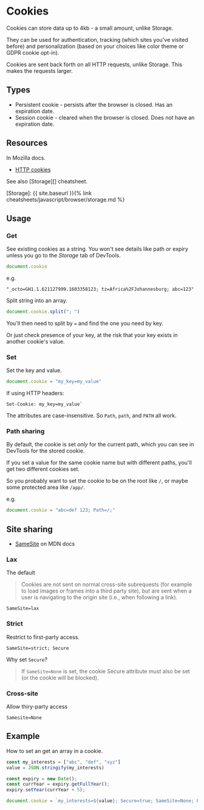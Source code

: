 # Cookies


Cookies can store data up to 4kb - a small amount, unlike Storage.

They can be used for authentication, tracking (which sites you've visited before) and personalization (based on your choices like color theme or GDPR cookie opt-in).

Cookies are sent back forth on all HTTP requests, unlike Storage. This makes the requests larger.


## Types

- Persistent cookie - persists after the browser is closed. Has an expiration date.
- Session cookie - cleared when the browser is closed. Does not have an expiration date.


## Resources

In Mozilla docs.

- [HTTP cookies](https://developer.mozilla.org/en-US/docs/Web/HTTP/Cookies) 

See also [Storage][] cheatsheet.

[Storage]: {{ site.baseurl }}{% link cheatsheets/javascript/browser/storage.md %}


## Usage

### Get

See existing cookies as a string. You won't see details like path or expiry unless you go to the _Storage_ tab of DevTools.

```javascript
document.cookie
```

e.g.

```
"_octo=GH1.1.621127999.1603358123; tz=Africa%2FJohannesburg; abc=123"
```

Split string into an array.

```javascript
document.cookie.split("; ")
```

You'll then need to split by `=` and find the one you need by key.

Or just check presence of your key, at the risk that your key exists in another cookie's value.

### Set

Set the key and value.

```javascript
document.cookie = "my_key=my_value"
```

If using HTTP headers:

```
Set-Cookie: my_key=my_value`
```

The attributes are case-insensitive. So `Path`, `path`, and `PATH` all work.

### Path sharing

By default, the cookie is set _only_ for the current path, which you can see in DevTools for the stored cookie.

If you set a value for the same cookie name but with different paths, you'll get two different cookies set.

So you probably want to set the cookie to be on the root like `/`, or maybe some protected area like `/app/`.

e.g.

```javascript
document.cookie = "abc=def 123; Path=/;"
```


## Site sharing

- [SameSite](https://developer.mozilla.org/en-US/docs/Web/HTTP/Headers/Set-Cookie/SameSite) on MDN docs

### Lax

The default

> Cookies are not sent on normal cross-site subrequests (for example to load images or frames into a third party site), but are sent when a user is navigating to the origin site (i.e., when following a link).

```
SameSite=lax
```

### Strict

Restrict to first-party access.

```
SameSite=strict; Secure
```

Why set `Secure`?

> If `SameSite=None` is set, the cookie Secure attribute must also be set (or the cookie will be blocked).


### Cross-site

Allow thiry-party access

```
Samesite=None
```

 
## Example

How to set an get an array in a cookie.

```javascript
const my_interests = ["abc", "def", "xyz"]
value = JSON.stringify(my_interests)

const expiry = new Date();
const currYear = expiry.getFullYear();
expiry.setYear(currYear + 5);

document.cookie = `my_interests=${value}; Secure=true; SameSite=None; Path=/;expires=${expiry.toGMTString()}`;
```
